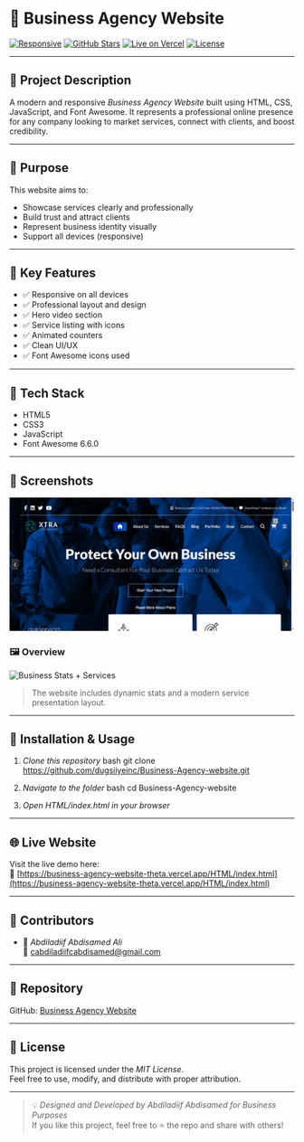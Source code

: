 # 💼 Business Agency Website

[![Responsive](https://img.shields.io/badge/Responsive-Yes-success)](https://business-agency-website-theta.vercel.app/HTML/index.html)
[![GitHub Stars](https://img.shields.io/github/stars/dugsiiyeinc/Business-Agency-website?style=social)](https://github.com/Abdiladiif-Abdisamed/Business-Agency-Website.git)
[![Live on Vercel](https://img.shields.io/badge/Live%20Demo-Vercel-blue)](https://business-agency-website-theta.vercel.app/HTML/index.html)
[![License](https://img.shields.io/badge/license-MIT-brightgreen)](#-license)

---

## 📌 Project Description

A modern and responsive *Business Agency Website* built using HTML, CSS, JavaScript, and Font Awesome. It represents a professional online presence for any company looking to market services, connect with clients, and boost credibility.

---

## 🎯 Purpose

This website aims to:

- Showcase services clearly and professionally  
- Build trust and attract clients  
- Represent business identity visually  
- Support all devices (responsive)

---

## 🚀 Key Features

- ✅ Responsive on all devices
- ✅ Professional layout and design
- ✅ Hero video section
- ✅ Service listing with icons
- ✅ Animated counters
- ✅ Clean UI/UX
- ✅ Font Awesome icons used

---

## 🧰 Tech Stack

- HTML5  
- CSS3  
- JavaScript  
- Font Awesome 6.6.0

---

## 📸 Screenshots
![Home page](image.png)
### 🖼️ Overview

![Business Stats + Services](https://chat.openai.com/mnt/data/image.png)

> The website includes dynamic stats and a modern service presentation layout.

---

## 🔧 Installation & Usage

1. *Clone this repository*
   bash
   git clone https://github.com/dugsiiyeinc/Business-Agency-website.git
   

2. *Navigate to the folder*
   bash
   cd Business-Agency-website
   

3. *Open HTML/index.html in your browser*

---

## 🌐 Live Website

Visit the live demo here:  
🔗 [https://business-agency-website-theta.vercel.app/HTML/index.html](https://business-agency-website-theta.vercel.app/HTML/index.html)

---

## 👥 Contributors

- 👤 *Abdiladiif Abdisamed Ali*  
  📧 cabdiladiifcabdisamed@gmail.com  




---

## 📎 Repository

GitHub: [Business Agency Website](https://github.com/Abdiladiif-Abdisamed/Business-Agency-Website.git)

---

## 📝 License

This project is licensed under the *MIT License*.  
Feel free to use, modify, and distribute with proper attribution.

---

> 💡 *Designed and Developed by Abdiladiif Abdisamed for Business Purposes*  
> If you like this project, feel free to ⭐ the repo and share with others!


